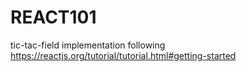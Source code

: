# REACT101
tic-tac-field implementation following https://reactjs.org/tutorial/tutorial.html#getting-started
